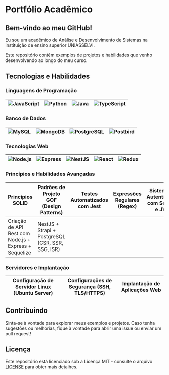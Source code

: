 # Portfólio Acadêmico

## Bem-vindo ao meu GitHub!

Eu sou um acadêmico de Análise e Desenvolvimento de Sistemas na instituição de ensino superior UNIASSELVI.

Este repositório contém exemplos de projetos e habilidades que venho desenvolvendo ao longo do meu curso.

## Tecnologias e Habilidades

### Linguagens de Programação

| <img src="https://img.shields.io/badge/JavaScript-%23F7DF1E?logo=javascript&logoColor=black&style=for-the-badge&labelColor=F7DF1E" alt="JavaScript"> | <img src="https://img.shields.io/badge/Python-%233776AB?logo=python&logoColor=white&style=for-the-badge&labelColor=3776AB" alt="Python"> | <img src="https://img.shields.io/badge/Java-%23ED8B00?logo=java&logoColor=white&style=for-the-badge&labelColor=ED8B00" alt="Java"> | <img src="https://img.shields.io/badge/TypeScript-%233178C6?logo=typescript&logoColor=white&style=for-the-badge&labelColor=3178C6" alt="TypeScript"> |
| --- | --- | --- | --- |

### Banco de Dados

| <img src="https://img.shields.io/badge/MySQL-%234479A1?logo=mysql&logoColor=white&style=for-the-badge&labelColor=4479A1" alt="MySQL"> | <img src="https://img.shields.io/badge/MongoDB-%2347A248?logo=mongodb&logoColor=white&style=for-the-badge&labelColor=47A248" alt="MongoDB"> | <img src="https://img.shields.io/badge/PostgreSQL-%23336791?logo=postgresql&logoColor=white&style=for-the-badge&labelColor=336791" alt="PostgreSQL"> | <img src="https://img.shields.io/badge/Postbird-%23336791?logo=postbird&logoColor=white&style=for-the-badge&labelColor=336791" alt="Postbird"> |
| --- | --- | --- | --- |

### Tecnologias Web

| <img src="https://img.shields.io/badge/Node.js-%23339933?logo=node.js&logoColor=white&style=for-the-badge&labelColor=339933" alt="Node.js"> | <img src="https://img.shields.io/badge/Express-%23000000?logo=express&logoColor=white&style=for-the-badge&labelColor=000000" alt="Express"> | <img src="https://img.shields.io/badge/NestJS-%23E0234E?logo=nestjs&logoColor=white&style=for-the-badge&labelColor=E0234E" alt="NestJS"> | <img src="https://img.shields.io/badge/React-%2361DAFB?logo=react&logoColor=black&style=for-the-badge&labelColor=61DAFB" alt="React"> | <img src="https://img.shields.io/badge/Redux-%23764ABC?logo=redux&logoColor=white&style=for-the-badge&labelColor=764ABC" alt="Redux"> |
| --- | --- | --- | --- | --- |

### Princípios e Habilidades Avançadas

| Princípios SOLID | Padrões de Projeto GOF (Design Patterns) | Testes Automatizados com Jest | Expressões Regulares (Regex) | Sistema de Autenticação com Session e JWT |
| --- | --- | --- | --- | --- |
| Criação de API Rest com Node.js + Express + Sequelize | NestJS + Strapi + PostgreSQL (CSR, SSR, SSG, ISR) | | | |

### Servidores e Implantação

| Configuração de Servidor Linux (Ubuntu Server) | Configurações de Segurança (SSH, TLS/HTTPS) | Implantação de Aplicações Web |
| --- | --- | --- |

## Contribuindo

Sinta-se à vontade para explorar meus exemplos e projetos. Caso tenha sugestões ou melhorias, fique à vontade para abrir uma issue ou enviar um pull request!

## Licença

Este repositório está licenciado sob a Licença MIT - consulte o arquivo [LICENSE](LICENSE) para obter mais detalhes.
